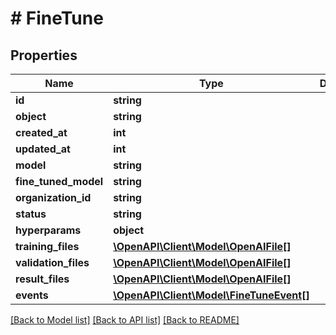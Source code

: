 # # FineTune

## Properties

Name | Type | Description | Notes
------------ | ------------- | ------------- | -------------
**id** | **string** |  |
**object** | **string** |  |
**created_at** | **int** |  |
**updated_at** | **int** |  |
**model** | **string** |  |
**fine_tuned_model** | **string** |  |
**organization_id** | **string** |  |
**status** | **string** |  |
**hyperparams** | **object** |  |
**training_files** | [**\OpenAPI\Client\Model\OpenAIFile[]**](OpenAIFile.md) |  |
**validation_files** | [**\OpenAPI\Client\Model\OpenAIFile[]**](OpenAIFile.md) |  |
**result_files** | [**\OpenAPI\Client\Model\OpenAIFile[]**](OpenAIFile.md) |  |
**events** | [**\OpenAPI\Client\Model\FineTuneEvent[]**](FineTuneEvent.md) |  | [optional]

[[Back to Model list]](../../README.md#models) [[Back to API list]](../../README.md#endpoints) [[Back to README]](../../README.md)
